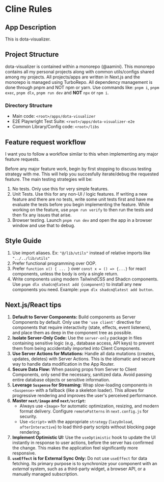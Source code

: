 # Cline Rules

## App Description

This is dota-visualizer.

## Project Structure

dota-visualizer is contained within a monorepo (@aamini). This monorepo contains
all my personal projects along with common utils/configs shared among my projects.
All projects/apps are written in Next.js and the monorepo is managed using TurboRepo. All dependency management is done through pnpm and NOT npm or yarn. Use commands like: `pnpm i`, `pnpm exec`, `pnpm dlx`, `pnpm run dev` and **NOT** `npx` or `npm i`.

### Directory Structure

- Main code: `<root>/apps/dota-visualizer`
- E2E Playwright Test Suite: `<root>/apps/dota-visualizer-e2e`
- Common Library/Config code: `<root>/libs`

## Feature request workflow

I want you to follow a workflow similar to this when implementing any major feature requests.

Before any major feature work, begin by first stopping to discuss testing strategy with me. This will help you succesfully iterate/debug the requested feature. The main testing strategies will be:

1. No tests. Only use this for very simple features.
2. Unit Tests. Use this for any non-UI / logic features. If writing a new feature and there are no tests, write some unit tests first and have me evaluate the tests before you begin implementing the feature. While working on the feature, use `pnpm run verify` to then run the tests and then fix any issues that arise.
3. Browser testing. Launch `pnpm run dev` and open the app in a browser window and use that to debug.

## Style Guide

1. Use import aliases. Ex: `"@/lib/utils"` instead of relative imports like `"../../lib/utils"`
2. Prefer functional programming over OOP.
3. Prefer `function x() { ... }` over `const x = () => {...}` for react components, unless the body is
   only a single return.
4. Write components using modern TailwindCSS and Shadcn components. Use `pnpm dlx shadcn@latest add {component}` to install any new components you need. Example: `pnpm dlx shadcn@latest add button`.


## Next.js/React tips

1. **Default to Server Components:** Build components as Server Components by default. Only use the `'use client'` directive for components that require interactivity (state, effects, event listeners), and place them as deep in the component tree as possible.
2. **Isolate Server-Only Code:** Use the `server-only` package in files containing sensitive logic (e.g., database access, API keys) to prevent them from being accidentally imported into Client Components.
3. **Use Server Actions for Mutations:** Handle all data mutations (creates, updates, deletes) with Server Actions. This is the idiomatic and secure way to handle data modification in the App Router.
4. **Secure Data Flow:** When passing props from Server to Client Components, only send the necessary, sanitized data. Avoid passing entire database objects or sensitive information.
5. **Leverage `Suspense` for Streaming:** Wrap slow-loading components in `<Suspense>` with a fallback (like a skeleton loader). This allows for progressive rendering and improves the user's perceived performance.
6. **Master `next/image` and `next/script`:**
   - Always use `<Image>` for automatic optimization, resizing, and modern format delivery. Configure `remotePatterns` in `next.config.js` for security.
   - Use `<Script>` with the appropriate `strategy` (`lazyOnload`, `afterInteractive`) to load third-party scripts without blocking page rendering.
7. **Implement Optimistic UI:** Use the `useOptimistic` hook to update the UI instantly in response to user actions, before the server has confirmed the change. This makes the application feel significantly more responsive.
8. **`useEffect` is for External Sync Only:** Do not use `useEffect` for data fetching. Its primary purpose is to synchronize your component with an _external_ system, such as a third-party widget, a browser API, or a manually managed subscription.



